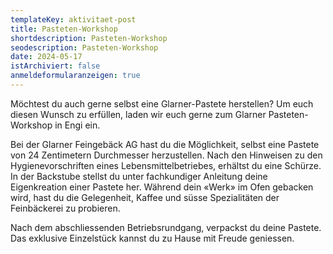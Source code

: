 ```yaml
---
templateKey: aktivitaet-post
title: P﻿asteten-Workshop
shortdescription: P﻿asteten-Workshop
seodescription: P﻿asteten-Workshop
date: 2024-05-17
istArchiviert: false
anmeldeformularanzeigen: true
---
```



<!--StartFragment-->

Möchtest du auch gerne selbst eine Glarner-Pastete herstellen? Um euch diesen Wunsch zu erfüllen, laden wir euch gerne zum Glarner Pasteten-Workshop in Engi ein.

Bei der Glarner Feingebäck AG hast du die Möglichkeit, selbst eine Pastete von 24 Zentimetern Durchmesser herzustellen. Nach den Hinweisen zu den Hygienevorschriften eines Lebensmittelbetriebes, erhältst du eine Schürze. In der Backstube stellst du unter fachkundiger Anleitung deine Eigenkreation einer Pastete her. Während dein «Werk» im Ofen gebacken wird, hast du die Gelegenheit, Kaffee und süsse Spezialitäten der Feinbäckerei zu probieren.

Nach dem abschliessenden Betriebsrundgang, verpackst du deine Pastete. Das exklusive Einzelstück kannst du zu Hause mit Freude geniessen.

<!--EndFragment-->